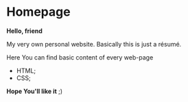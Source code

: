 # Homepage

**Hello, friend**

My very own personal website. Basically this is just a résumé.

Here You can find basic content of every web-page 
 - HTML;
 - CSS;

**Hope You'll like it** ;)
